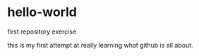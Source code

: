 # hello-world
first repository exercise

this is my first attempt at really learning what github is all about.
